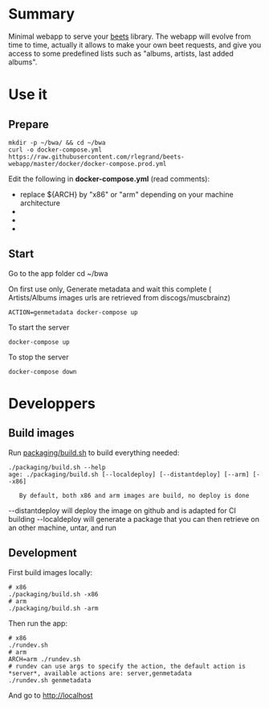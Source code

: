 # Summary

Minimal webapp to serve your [beets](http://beets.io/) library.
The webapp will evolve from time to time, actually it allows to make your own beet requests, and give you access to some predefined lists such as "albums, artists, last added albums".

# Use it

## Prepare

    mkdir -p ~/bwa/ && cd ~/bwa
    curl -o docker-compose.yml  https://raw.githubusercontent.com/rlegrand/beets-webapp/master/docker/docker-compose.prod.yml

Edit the following in **docker-compose.yml** (read comments):
* replace ${ARCH} by "x86" or "arm" depending on your machine architecture
* <path to beets yaml config> 
* <path to beets library file>
* <path to the beets music folder>

## Start

Go to the app folder
    cd ~/bwa
    
On first use only, Generate metadata and wait this complete ( Artists/Albums images urls are retrieved from discogs/muscbrainz)

    ACTION=genmetadata docker-compose up

To start the server

    docker-compose up

To stop the server

    docker-compose down

# Developpers

## Build images

Run [packaging/build.sh](./packaging/build.sh) to build everything needed:

    ./packaging/build.sh --help
    age: ./packaging/build.sh [--localdeploy] [--distantdeploy] [--arm] [--x86]

       By default, both x86 and arm images are build, no deploy is done

--distantdeploy will deploy the image on github and is adapted for CI building
--localdeploy will generate a package that you can then retrieve on an other machine, untar, and run

## Development

First build images locally:

    # x86
    ./packaging/build.sh -x86
    # arm
    ./packaging/build.sh -arm

Then run the app:
    
    # x86
    ./rundev.sh
    # arm
    ARCH=arm ./rundev.sh
    # rundev can use args to specify the action, the default action is *server*, available actions are: server,genmetadata
    ./rundev.sh genmetadata

And go to [http://localhost](http://localhost)

